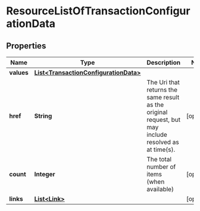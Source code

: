 
# ResourceListOfTransactionConfigurationData

## Properties
Name | Type | Description | Notes
------------ | ------------- | ------------- | -------------
**values** | [**List&lt;TransactionConfigurationData&gt;**](TransactionConfigurationData.md) |  | 
**href** | **String** | The Uri that returns the same result as the original request,  but may include resolved as at time(s). |  [optional]
**count** | **Integer** | The total number of items (when available) |  [optional]
**links** | [**List&lt;Link&gt;**](Link.md) |  |  [optional]



